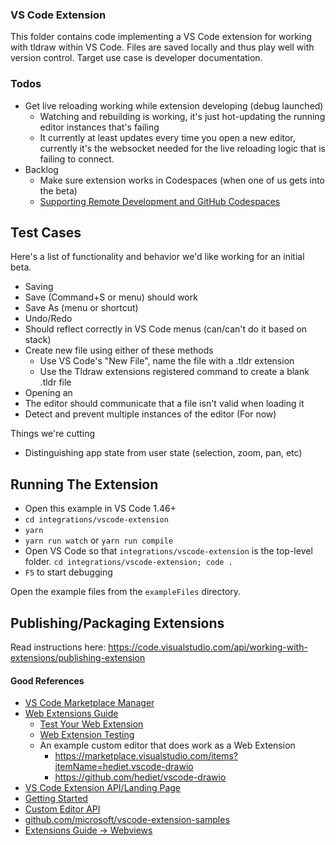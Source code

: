 ### VS Code Extension

This folder contains code implementing a VS Code extension for working with tldraw within VS Code. Files are saved locally and thus play well with version control. Target use case is developer documentation.

### Todos

- Get live reloading working while extension developing (debug launched)
  - Watching and rebuilding is working, it's just hot-updating the running editor instances that's failing
  - It currently at least updates every time you open a new editor, currently it's the websocket
    needed for the live reloading logic that is failing to connect.
- Backlog
  - Make sure extension works in Codespaces (when one of us gets into the beta)
  - [Supporting Remote Development and GitHub Codespaces](https://code.visualstudio.com/api/advanced-topics/remote-extensions)


## Test Cases
Here's a list of functionality and behavior we'd like working for an initial beta.

 - Saving
  - Save (Command+S or menu) should work
  - Save As (menu or shortcut)
 - Undo/Redo
  - Should reflect correctly in VS Code menus (can/can't do it based on stack)
 - Create new file using either of these methods
   - Use VS Code's "New File", name the file with a .tldr extension 
   - Use the Tldraw extensions registered command to create a blank .tldr file
 - Opening an
 - The editor should communicate that a file isn't valid when loading it
 - Detect and prevent multiple instances of the editor (For now)

Things we're cutting
 - Distinguishing app state from user state (selection, zoom, pan, etc)

## Running The Extension

- Open this example in VS Code 1.46+
- `cd integrations/vscode-extension`
- `yarn`
- `yarn run watch` or `yarn run compile`
- Open VS Code so that `integrations/vscode-extension` is the top-level folder. `cd integrations/vscode-extension; code .`
- `F5` to start debugging

Open the example files from the `exampleFiles` directory.

## Publishing/Packaging Extensions

Read instructions here:
https://code.visualstudio.com/api/working-with-extensions/publishing-extension

#### Good References

- [VS Code Marketplace Manager](https://marketplace.visualstudio.com/manage/)
- [Web Extensions Guide](https://code.visualstudio.com/api/extension-guides/web-extensions)
  - [Test Your Web Extension](https://code.visualstudio.com/api/extension-guides/web-extensions#test-your-web-extension)
  - [Web Extension Testing](https://code.visualstudio.com/api/extension-guides/web-extensions#web-extension-tests)
  - An example custom editor that does work as a Web Extension
    - https://marketplace.visualstudio.com/items?itemName=hediet.vscode-drawio
    - https://github.com/hediet/vscode-drawio
- [VS Code Extension API/Landing Page](https://code.visualstudio.com/api)
- [Getting Started](https://code.visualstudio.com/api/get-started/your-first-extension)
- [Custom Editor API](https://code.visualstudio.com/api/extension-guides/custom-editors)
- [github.com/microsoft/vscode-extension-samples](https://github.com/microsoft/vscode-extension-samples)
- [Extensions Guide -> Webviews](https://code.visualstudio.com/api/extension-guides/webview)

